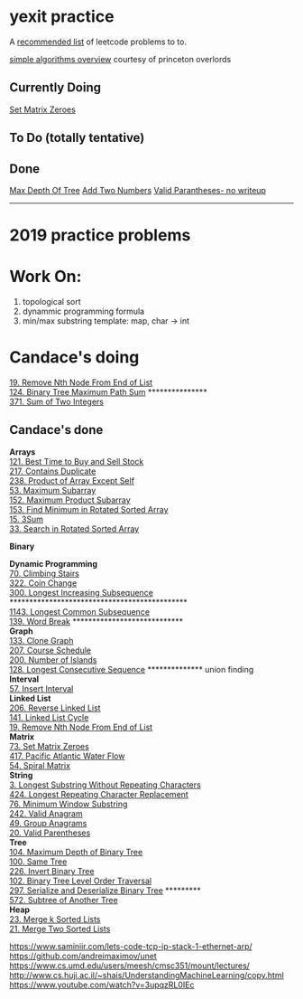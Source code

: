 # yexit practice

A [recommended list](https://www.teamblind.com/article/New-Year-Gift---Curated-List-of-Top-100-LeetCode-Questions-to-Save-Your-Time-OaM1orEU "YEET") of leetcode problems to to.

[simple algorithms overview](https://algs4.cs.princeton.edu/home/ "yeee") courtesy of princeton overlords <br/>

## Currently Doing
[Set Matrix Zeroes](https://leetcode.com/problems/set-matrix-zeroes/)

## To Do (totally tentative)

## Done
[Max Depth Of Tree](https://leetcode.com/problems/maximum-depth-of-binary-tree/)
[Add Two Numbers](https://leetcode.com/problems/add-two-numbers/)
[Valid Parantheses- no writeup](https://leetcode.com/problems/valid-parentheses/)

---

# 2019 practice problems

# Work On:
1. topological sort
2. dynammic programming formula
3. min/max substring template: map, char -> int

# Candace's doing
[19. Remove Nth Node From End of List](https://leetcode.com/problems/remove-nth-node-from-end-of-list/)<br/>
[124. Binary Tree Maximum Path Sum](https://leetcode.com/problems/binary-tree-maximum-path-sum/) *************** <br/>
[371. Sum of Two Integers](https://leetcode.com/problems/sum-of-two-integers/)<br/>


## Candace's done

__Arrays__ <br />
[121. Best Time to Buy and Sell Stock](https://leetcode.com/problems/best-time-to-buy-and-sell-stock/)<br/>
[217. Contains Duplicate](https://leetcode.com/problems/contains-duplicate/)<br/>
[238. Product of Array Except Self](https://leetcode.com/problems/product-of-array-except-self/)<br/>
[53. Maximum Subarray](https://leetcode.com/problems/maximum-subarray/)<br/>
[152. Maximum Product Subarray](https://leetcode.com/problems/maximum-product-subarray/)<br/>
[153. Find Minimum in Rotated Sorted Array](https://leetcode.com/problems/find-minimum-in-rotated-sorted-array/)<br/>
[15. 3Sum](https://leetcode.com/problems/3sum/)<br/>
[33. Search in Rotated Sorted Array](https://leetcode.com/problems/search-in-rotated-sorted-array/)<br/>

__Binary__ <br />

__Dynamic Programming__ <br />
[70. Climbing Stairs](https://leetcode.com/problems/climbing-stairs/ "come up w reccurence relation")<br/>
[322. Coin Change](https://leetcode.com/problems/coin-change/)<br/>
[300. Longest Increasing Subsequence](https://leetcode.com/problems/longest-increasing-subsequence/) *********************************************<br/>
[1143. Longest Common Subsequence](https://leetcode.com/problems/longest-common-subsequence/)<br/>
[139. Word Break](https://leetcode.com/problems/word-break/) **************************** <br/>
__Graph__ <br />
[133. Clone Graph](https://leetcode.com/problems/clone-graph/)<br/>
[207. Course Schedule](https://leetcode.com/problems/course-schedule/)<br/>
[200. Number of Islands](https://leetcode.com/problems/number-of-islands/)<br/>
[128. Longest Consecutive Sequence](https://leetcode.com/problems/longest-consecutive-sequence/) ************** union finding <br/>
__Interval__ <br />
[57. Insert Interval](https://leetcode.com/problems/insert-interval/)<br/>
__Linked List__ <br />
[206. Reverse Linked List](https://leetcode.com/problems/reverse-linked-list/)<br/>
[141. Linked List Cycle](https://leetcode.com/problems/linked-list-cycle/)<br/>
[19. Remove Nth Node From End of List](https://leetcode.com/problems/remove-nth-node-from-end-of-list/)<br/>
__Matrix__ <br />
[73. Set Matrix Zeroes](https://leetcode.com/problems/set-matrix-zeroes/)<br/>
[417. Pacific Atlantic Water Flow](https://leetcode.com/problems/pacific-atlantic-water-flow/)<br/>
[54. Spiral Matrix](https://leetcode.com/problems/spiral-matrix/)<br/>
__String__ <br />
[3. Longest Substring Without Repeating Characters](https://leetcode.com/problems/longest-substring-without-repeating-characters/)<br/>
[424. Longest Repeating Character Replacement](https://leetcode.com/problems/longest-repeating-character-replacement/)<br/>
[76. Minimum Window Substring](https://leetcode.com/problems/minimum-window-substring/)<br/>
[242. Valid Anagram](https://leetcode.com/problems/valid-anagram/)<br/>
[49. Group Anagrams](https://leetcode.com/problems/group-anagrams/)<br/>
[20. Valid Parentheses](https://leetcode.com/problems/valid-parentheses/)<br/>
__Tree__ <br />
[104. Maximum Depth of Binary Tree](https://leetcode.com/problems/maximum-depth-of-binary-tree/)<br/>
[100. Same Tree](https://leetcode.com/problems/same-tree/)<br/>
[226. Invert Binary Tree](https://leetcode.com/problems/invert-binary-tree/)<br/>
[102. Binary Tree Level Order Traversal](https://leetcode.com/problems/binary-tree-level-order-traversal/)<br/>
[297. Serialize and Deserialize Binary Tree](https://leetcode.com/problems/serialize-and-deserialize-binary-tree/) *********<br/>
[572. Subtree of Another Tree](https://leetcode.com/problems/subtree-of-another-tree/)<br/>
__Heap__ <br />
[23. Merge k Sorted Lists](https://leetcode.com/problems/merge-k-sorted-lists/)<br/>
[21. Merge Two Sorted Lists](https://leetcode.com/problems/merge-two-sorted-lists/)<br/>


https://www.saminiir.com/lets-code-tcp-ip-stack-1-ethernet-arp/ <br/>
https://github.com/andreimaximov/unet <br/>
https://www.cs.umd.edu/users/meesh/cmsc351/mount/lectures/ <br/>
http://www.cs.huji.ac.il/~shais/UnderstandingMachineLearning/copy.html
https://www.youtube.com/watch?v=3upqzRL0IEc